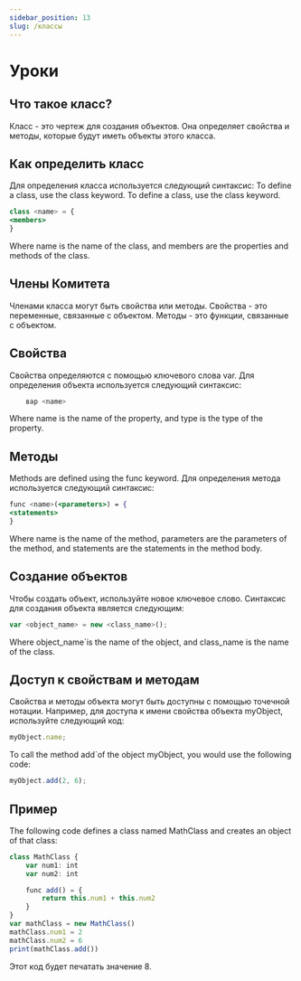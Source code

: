 ```yaml
---
sidebar_position: 13
slug: /классы
---
```


# Уроки

## Что такое класс?

Класс - это чертеж для создания объектов. Она определяет свойства и методы, которые будут иметь объекты этого класса.

## Как определить класс

Для определения класса используется следующий синтаксис: To define a class, use the class keyword. To define a class, use the class keyword.

```jsx
class <name> = {
<members>
}
```

Where name is the name of the class, and members are the properties and methods of the class.

## Члены Комитета

Членами класса могут быть свойства или методы. Свойства - это переменные, связанные с объектом. Методы - это функции, связанные с объектом.

## Свойства
Свойства определяются с помощью ключевого слова var. Для определения объекта используется следующий синтаксис:

```jsx
    вар <name>
```

Where name is the name of the property, and type is the type of the property.

## Методы
Methods are defined using the func keyword. Для определения метода используется следующий синтаксис:

```jsx
func <name>(<parameters>) = {
<statements>
}
```
Where name is the name of the method, parameters are the parameters of the method, and statements are the statements in the method body.

## Создание объектов


Чтобы создать объект, используйте новое ключевое слово. Синтаксис для создания объекта является следующим:

```jsx
var <object_name> = new <class_name>();
```

Where object_name`is the name of the object, and class_name is the name of the class.

## Доступ к свойствам и методам

Свойства и методы объекта могут быть доступны с помощью точечной нотации. Например, для доступа к имени свойства объекта myObject, используйте следующий код:

```jsx
myObject.name;
```

To call the method add`of the object myObject, you would use the following code:

```jsx
myObject.add(2, 6);
```

## Пример
The following code defines a class named MathClass and creates an object of that class:

```jsx
class MathClass {
    var num1: int
    var num2: int

    func add() = {
        return this.num1 + this.num2
    }
}
var mathClass = new MathClass()
mathClass.num1 = 2
mathClass.num2 = 6
print(mathClass.add())
```

Этот код будет печатать значение 8.